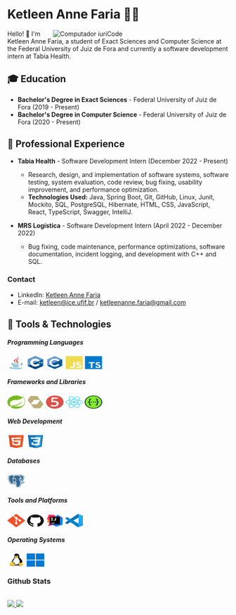 # Ketleen Anne Faria 👩‍💻
<img src="https://raw.githubusercontent.com/MicaelliMedeiros/micaellimedeiros/master/image/computer-illustration.png" min-width="400px" max-width="400px" width="400px" align="right" alt="Computador iuriCode">

Hello! 👋 I'm Ketleen Anne Faria, a student of Exact Sciences and Computer Science at the Federal University of Juiz de Fora and currently a software development intern at Tabia Health.

## 🎓 Education

- **Bachelor's Degree in Exact Sciences** - Federal University of Juiz de Fora (2019 - Present)
- **Bachelor's Degree in Computer Science** - Federal University of Juiz de Fora (2020 - Present)

## 💼 Professional Experience

- **Tabia Health** - Software Development Intern (December 2022 - Present)
  - Research, design, and implementation of software systems, software testing, system evaluation, code review, bug fixing, usability improvement, and performance optimization.
  - **Technologies Used:** Java, Spring Boot, Git, GitHub, Linux, Junit, Mockito, SQL, PostgreSQL, Hibernate, HTML, CSS, JavaScript, React, TypeScript, Swagger, IntelliJ.

- **MRS Logística** - Software Development Intern (April 2022 - December 2022)
  - Bug fixing, code maintenance, performance optimizations, software documentation, incident logging, and development with C++ and SQL.

### Contact

- LinkedIn: [Ketleen Anne Faria](https://www.linkedin.com/in/ketleenannefaria/)
- E-mail: ketleen@ice.ufjf.br / ketleenanne.faria@gmail.com

## 🧰 Tools & Technologies

<div style="display: inline_block">
  <h5>Programming Languages</h5>
  <img align="center" alt="Java" height="30" width="40" src="https://github.com/devicons/devicon/blob/master/icons/java/java-original.svg">
  <img align="center" alt="Cplusplus" height="30" width="40" src="https://raw.githubusercontent.com/devicons/devicon/master/icons/cplusplus/cplusplus-original.svg">
  <img align="center" alt="C" height="30" width="40" src="https://github.com/devicons/devicon/blob/master/icons/c/c-original.svg">
  <img align="center" alt="JavaScript" height="30" width="40" src="https://github.com/devicons/devicon/blob/master/icons/javascript/javascript-plain.svg">
  <img align="center" alt="TypeScript" height="30" width="40" src="https://github.com/devicons/devicon/blob/master/icons/typescript/typescript-plain.svg">
</div>

<div style="display: inline_block">
 <h5>Frameworks and Libraries</h5>
  <img align="center" alt="Spring" height="30" width="40" src="https://github.com/devicons/devicon/blob/master/icons/spring/spring-original.svg">
  <img align="center" alt="Hibernate" height="30" width="40" src="https://github.com/devicons/devicon/blob/master/icons/hibernate/hibernate-plain.svg">
  <img align="center" alt="Junit" height="30" width="40" src="https://github.com/devicons/devicon/blob/master/icons/junit/junit-plain.svg">
  <img align="center" alt="React" height="30" width="40" src="https://github.com/devicons/devicon/blob/master/icons/react/react-original.svg">
  <img align="center" alt="Swagger" height="30" width="40" src="https://github.com/devicons/devicon/blob/master/icons/swagger/swagger-original.svg">
</div>

<div style="display: inline_block">
  <h5>Web Development</h5>
  <img align="center" alt="HTML" height="30" width="40" src="https://github.com/devicons/devicon/blob/master/icons/html5/html5-original.svg">
  <img align="center" alt="CSS" height="30" width="40" src="https://github.com/devicons/devicon/blob/master/icons/css3/css3-original.svg">
</div>

<div style="display: inline_block">
  <h5>Databases</h5>
  <img align="center" alt="SQL" height="30" width="40" src="https://github.com/devicons/devicon/blob/master/icons/postgresql/postgresql-plain.svg">
</div>

<div style="display: inline_block">
   <h5>Tools and Platforms</h5>
  <img align="center" alt="Git" height="30" width="40" src="https://github.com/devicons/devicon/blob/master/icons/git/git-original.svg">
  <img align="center" alt="GitHub" height="30" width="40" src="https://github.com/devicons/devicon/blob/master/icons/github/github-original.svg">
  <img align="center" alt="IntelliJ" height="30" width="40" src="https://github.com/devicons/devicon/blob/master/icons/intellij/intellij-original.svg">
  <img align="center" alt="VSCode" height="30" width="40" src="https://github.com/devicons/devicon/blob/master/icons/vscode/vscode-original.svg">
</div>

<div style="display: inline_block">
    <h5>Operating Systems</h5>
  <img align="center" alt="Linux" height="30" width="40" src="https://github.com/devicons/devicon/blob/master/icons/linux/linux-original.svg">
  <img align="center" alt="Windows" height="30" width="40" src="https://github.com/devicons/devicon/blob/master/icons/windows11/windows11-original.svg">
</div>


### Github Stats

<br> 
 <div>
  <a href="https://github.com/KetleenAnne">
<img height="180em" src="https://github-readme-stats.vercel.app/api?username=KetleenAnne&show_icons=true&theme=dracula&include_all_commits=true&count_private=true"/>   
  <img height="180em" src="https://github-readme-stats.vercel.app/api/top-langs/?username=KetleenAnne&layout=compact&langs_count=7&theme=dracula"/>
</div>

